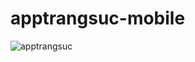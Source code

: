 # apptrangsuc-mobile
 
![apptrangsuc](https://github.com/vovanhung-dev/apptrangsuc-app/assets/67744712/5d171e40-c57f-4c03-9954-c5b8bb49d8a5)
